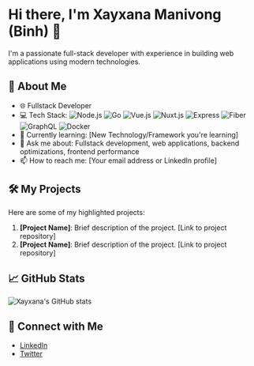 # Hi there, I'm Xayxana Manivong (Binh) 👋

I'm a passionate full-stack developer with experience in building web applications using modern technologies.

## 🚀 About Me

- 🌐 Fullstack Developer
- 💻 Tech Stack:
  ![Node.js](https://img.shields.io/badge/Node.js-339933?style=for-the-badge&logo=nodedotjs&logoColor=white)
  ![Go](https://img.shields.io/badge/Go-00ADD8?style=for-the-badge&logo=go&logoColor=white)
  ![Vue.js](https://img.shields.io/badge/Vue.js-4FC08D?style=for-the-badge&logo=vue.js&logoColor=white)
  ![Nuxt.js](https://img.shields.io/badge/Nuxt.js-00C58E?style=for-the-badge&logo=nuxtdotjs&logoColor=white)
  ![Express](https://img.shields.io/badge/Express-000000?style=for-the-badge&logo=express&logoColor=white)
  ![Fiber](https://img.shields.io/badge/Fiber-00ADD8?style=for-the-badge&logo=fiber&logoColor=white)
  ![GraphQL](https://img.shields.io/badge/GraphQL-E10098?style=for-the-badge&logo=graphql&logoColor=white)
  ![Docker](https://img.shields.io/badge/Docker-2496ED?style=for-the-badge&logo=docker&logoColor=white)
- 🌱 Currently learning: [New Technology/Framework you're learning]
- 💬 Ask me about: Fullstack development, web applications, backend optimizations, frontend performance
- 📫 How to reach me: [Your email address or LinkedIn profile]

## 🛠️ My Projects

Here are some of my highlighted projects:

1. **[Project Name]**: Brief description of the project. [Link to project repository]
2. **[Project Name]**: Brief description of the project. [Link to project repository]

## 📈 GitHub Stats

![Xayxana's GitHub stats](https://github-readme-stats.vercel.app/api?username=your-github-username&show_icons=true&theme=radical)

## 🔗 Connect with Me

- [LinkedIn](your-linkedin-url)
- [Twitter](your-twitter-url)
